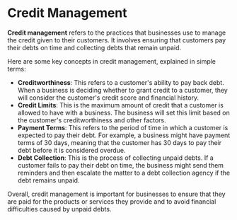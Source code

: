 # Credit Management

**Credit management** refers to the practices that businesses use to manage the credit given to their customers. It involves ensuring that customers pay their debts on time and collecting debts that remain unpaid.

Here are some key concepts in credit management, explained in simple terms:

* **Creditworthiness**: This refers to a customer's ability to pay back debt. When a business is deciding whether to grant credit to a customer, they will consider the customer's credit score and financial history.
* **Credit Limits**: This is the maximum amount of credit that a customer is allowed to have with a business. The business will set this limit based on the customer's creditworthiness and other factors.
* **Payment Terms**: This refers to the period of time in which a customer is expected to pay their debt. For example, a business might have payment terms of 30 days, meaning that the customer has 30 days to pay their debt before it is considered overdue.
* **Debt Collection**: This is the process of collecting unpaid debts. If a customer fails to pay their debt on time, the business might send them reminders and then escalate the matter to a debt collection agency if the debt remains unpaid.

Overall, credit management is important for businesses to ensure that they are paid for the products or services they provide and to avoid financial difficulties caused by unpaid debts.
